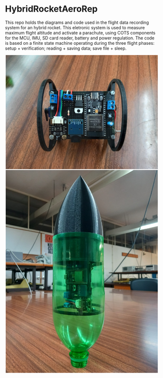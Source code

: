 # HybridRocketAeroRep

This repo holds the diagrams and code used in the flight data recording system for an hybrid rocket. This eletronic system is used to measure maximum flight altitude and activate a parachute, using COTS components for the MCU, IMU, SD card reader, battery and power regulation. The code is based on a finite state machine operating during the three flight phases: setup + verification; reading + saving data; save file + sleep.

<p align="middle">
  <img src="https://github.com/pedrokappaa/HybridRocketAeroRep/blob/main/img/prototype_front.jpeg" width="500"/>
  <img src="https://github.com/pedrokappaa/HybridRocketAeroRep/blob/main/img/rocket_capsule.jpeg"  width="500"/>
</p>